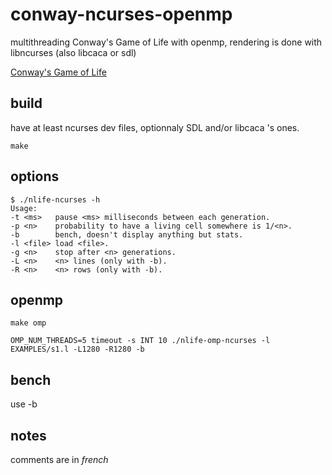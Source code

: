 # conway-ncurses-openmp
multithreading Conway's Game of Life with openmp, rendering is done with libncurses (also libcaca or sdl) 

[Conway's Game of Life](https://en.wikipedia.org/wiki/Conway%27s_Game_of_Life)

## build
have at least ncurses dev files, optionnaly SDL and/or libcaca 's ones.
```
make
```

## options
```
$ ./nlife-ncurses -h
Usage:
-t <ms>   pause <ms> milliseconds between each generation.
-p <n>    probability to have a living cell somewhere is 1/<n>.
-b        bench, doesn't display anything but stats.
-l <file> load <file>.
-g <n>    stop after <n> generations.
-L <n>    <n> lines (only with -b).
-R <n>    <n> rows (only with -b).
```

## openmp
```
make omp 

OMP_NUM_THREADS=5 timeout -s INT 10 ./nlife-omp-ncurses -l EXAMPLES/s1.l -L1280 -R1280 -b
```


## bench 
use -b


## notes
comments are in _french_

